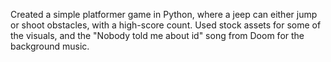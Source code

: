 Created a simple platformer game in Python, where a jeep can either jump or shoot obstacles, with a high-score count. Used stock assets for some of the visuals, and the "Nobody told me about id" song from Doom for the background music.
